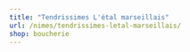 ```yaml
---
title: "Tendrissimes L'étal marseillais"
url: /nimes/tendrissimes-letal-marseillais/
shop: boucherie
---
```

